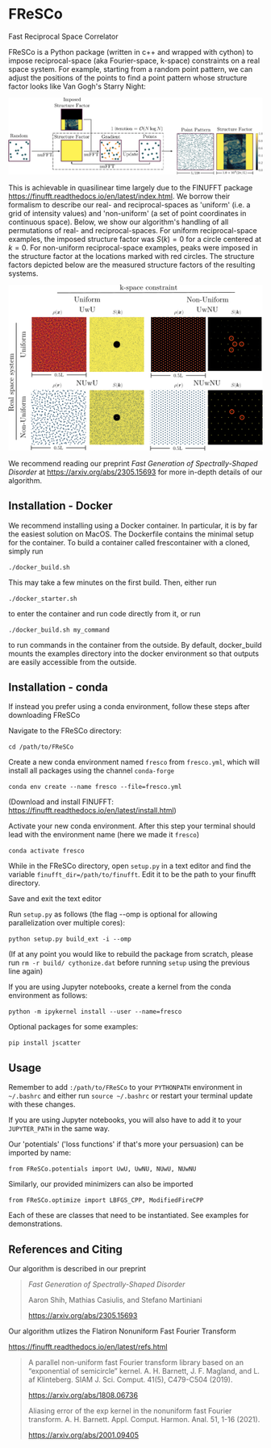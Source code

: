 # FReSCo
Fast Reciprocal Space Correlator

FReSCo is a Python package (written in c++ and wrapped with cython) to impose reciprocal-space (aka Fourier-space, k-space) constraints on a real space system. For example, starting from a random point pattern, we can adjust the positions of the points to find a point pattern whose structure factor looks like Van Gogh's Starry Night:

![](./images/fresco_diagram.png)

This is achievable in quasilinear time largely due to the FINUFFT package https://finufft.readthedocs.io/en/latest/index.html. We borrow their formalism to describe our real- and reciprocal-spaces as 'uniform' (i.e. a grid of intensity values) and 'non-uniform' (a set of point coordinates in continuous space).
Below, we show our algorithm's handling of all permutations of real- and reciprocal-spaces.
For uniform reciprocal-space examples, the imposed structure factor was $S(k)=0$ for a circle centered at $k=0$.
For non-uniform reciprocal-space examples, peaks were imposed in the structure factor at the locations marked with red circles.
The structure factors depicted below are the measured structure factors of the resulting systems.

![](./images/uniform_nonuniform.png)

We recommend reading our preprint *Fast Generation of Spectrally-Shaped Disorder* at https://arxiv.org/abs/2305.15693 for more in-depth details of our algorithm.

## Installation - Docker

We recommend installing using a Docker container. In particular, it is by far the easiest solution on MacOS.
The Dockerfile contains the minimal setup for the container. To build a container called frescontainer with a cloned, simply run

`./docker_build.sh`

This may take a few minutes on the first build.
Then, either run

`./docker_starter.sh`

to enter the container and run code directly from it, or run

`./docker_build.sh my_command`

to run commands in the container from the outside.
By default, docker_build mounts the examples directory into the docker environment so that outputs are easily accessible from the outside.


## Installation - conda

If instead you prefer using a conda environment, follow these steps after downloading FReSCo

Navigate to the FReSCo directory:

`cd /path/to/FReSCo`

Create a new conda environment named `fresco` from `fresco.yml`, which will install all packages using the channel `conda-forge`

`conda env create --name fresco --file=fresco.yml`

(Download and install FINUFFT: https://finufft.readthedocs.io/en/latest/install.html)

Activate your new conda environment. After this step your terminal should lead with the environment name (here we made it `fresco`)

`conda activate fresco`

While in the FReSCo directory, open `setup.py` in a text editor and find the variable `finufft_dir=/path/to/finufft`. Edit it to be the path to your finufft directory.

Save and exit the text editor

Run `setup.py` as follows (the flag --omp is optional for allowing parallelization over multiple cores):

`python setup.py build_ext -i --omp`

(If at any point you would like to rebuild the package from scratch, please run `rm -r build/ cythonize.dat` before running `setup` using the previous line again)

If you are using Jupyter notebooks, create a kernel from the conda environment as follows:

`python -m ipykernel install --user --name=fresco`

Optional packages for some examples:

`pip install jscatter`

## Usage

Remember to add `:/path/to/FReSCo` to your `PYTHONPATH` environment in `~/.bashrc` and either run `source ~/.bashrc`
 or restart your terminal update with these changes.

If you are using Jupyter notebooks, you will also have to add it to your `JUPYTER_PATH` in the same way. 

Our 'potentials' ('loss functions' if that's more your persuasion) can be imported by name:

`from FReSCo.potentials import UwU, UwNU, NUwU, NUwNU`

Similarly, our provided minimizers can also be imported

`from FReSCo.optimize import LBFGS_CPP, ModifiedFireCPP`

Each of these are classes that need to be instantiated. See examples for demonstrations.

## References and Citing

Our algorithm is described in our preprint

> *Fast Generation of Spectrally-Shaped Disorder*
> 
> Aaron Shih, Mathias Casiulis, and Stefano Martiniani
>
> https://arxiv.org/abs/2305.15693

Our algorithm utlizes the Flatiron Nonuniform Fast Fourier Transform

https://finufft.readthedocs.io/en/latest/refs.html

> A parallel non-uniform fast Fourier transform library based on an “exponential of semicircle” kernel. A. H. Barnett, J. F. Magland, and L. af Klinteberg. SIAM J. Sci. Comput. 41(5), C479-C504 (2019).
>
> https://arxiv.org/abs/1808.06736
> 
> Aliasing error of the exp kernel in the nonuniform fast Fourier transform. A. H. Barnett. Appl. Comput. Harmon. Anal. 51, 1-16 (2021).
>
> https://arxiv.org/abs/2001.09405



